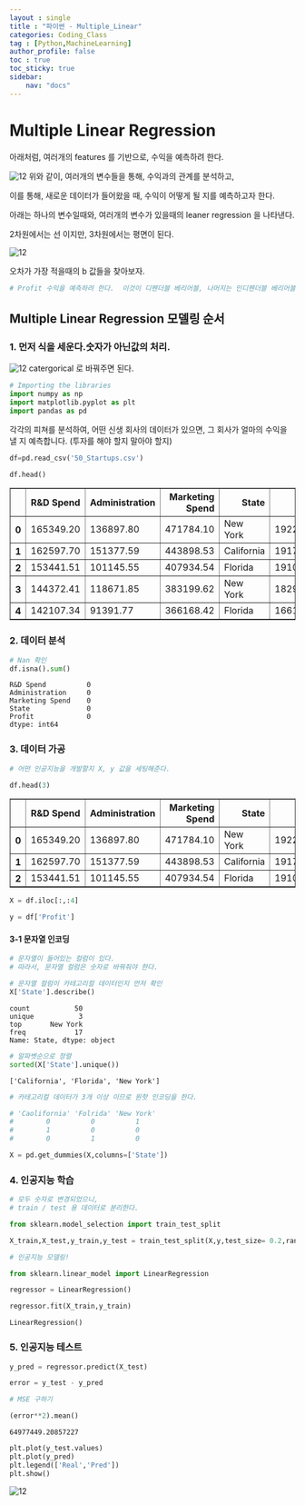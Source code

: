 ```yaml
---
layout : single
title : "파이썬 - Multiple_Linear"
categories: Coding_Class
tag : [Python,MachineLearning]
author_profile: false
toc : true
toc_sticky: true
sidebar:
    nav: "docs"
---
```

# Multiple Linear Regression 

아래처럼, 여러개의 features 를 기반으로, 수익을 예측하려 한다.

![12](/images/Multiple_linear/1.png)
위와 같이, 여러개의 변수들을 통해, 수익과의 관계를 분석하고, 

이를 통해, 새로운 데이터가 들어왔을 때, 수익이 어떻게 될 지를 예측하고자 한다.

아래는 하나의 변수일때와, 여러개의 변수가 있을때의 leaner regression 을 나타낸다.

2차원에서는 선 이지만, 3차원에서는 평면이 된다.

![12](/images/Multiple_linear/2.png)

오차가 가장 적을때의 b 값들을 찾아보자.




```python
# Profit 수익을 예측하려 한다.  이것이 디펜더블 베리어블, 나머지는 인디펜더블 베리어블
```

## Multiple Linear Regression 모델링 순서

### 1. 먼저 식을 세운다.숫자가 아닌값의 처리.

![12](/images/Multiple_linear/3.png)
catergorical 로 바꿔주면 된다.




```python
# Importing the libraries
import numpy as np
import matplotlib.pyplot as plt
import pandas as pd

```

각각의 피쳐를 분석하여, 어떤 신생 회사의 데이터가 있으면, 그 회사가 얼마의 수익을 낼 지 예측합니다. (투자를 해야 할지 말아야 할지)


```python
df=pd.read_csv('50_Startups.csv')
```


```python
df.head()
```




<div>
<style scoped>
    .dataframe tbody tr th:only-of-type {
        vertical-align: middle;
    }

    .dataframe tbody tr th {
        vertical-align: top;
    }

    .dataframe thead th {
        text-align: right;
    }
</style>
<table border="1" class="dataframe">
  <thead>
    <tr style="text-align: right;">
      <th></th>
      <th>R&amp;D Spend</th>
      <th>Administration</th>
      <th>Marketing Spend</th>
      <th>State</th>
      <th>Profit</th>
    </tr>
  </thead>
  <tbody>
    <tr>
      <th>0</th>
      <td>165349.20</td>
      <td>136897.80</td>
      <td>471784.10</td>
      <td>New York</td>
      <td>192261.83</td>
    </tr>
    <tr>
      <th>1</th>
      <td>162597.70</td>
      <td>151377.59</td>
      <td>443898.53</td>
      <td>California</td>
      <td>191792.06</td>
    </tr>
    <tr>
      <th>2</th>
      <td>153441.51</td>
      <td>101145.55</td>
      <td>407934.54</td>
      <td>Florida</td>
      <td>191050.39</td>
    </tr>
    <tr>
      <th>3</th>
      <td>144372.41</td>
      <td>118671.85</td>
      <td>383199.62</td>
      <td>New York</td>
      <td>182901.99</td>
    </tr>
    <tr>
      <th>4</th>
      <td>142107.34</td>
      <td>91391.77</td>
      <td>366168.42</td>
      <td>Florida</td>
      <td>166187.94</td>
    </tr>
  </tbody>
</table>
</div>



### 2. 데이터 분석


```python
# Nan 확인
df.isna().sum()
```




    R&D Spend          0
    Administration     0
    Marketing Spend    0
    State              0
    Profit             0
    dtype: int64



### 3. 데이터 가공


```python
# 어떤 인공지능을 개발할지 X, y 값을 세팅해준다.
```


```python
df.head(3)
```




<div>
<style scoped>
    .dataframe tbody tr th:only-of-type {
        vertical-align: middle;
    }

    .dataframe tbody tr th {
        vertical-align: top;
    }

    .dataframe thead th {
        text-align: right;
    }
</style>
<table border="1" class="dataframe">
  <thead>
    <tr style="text-align: right;">
      <th></th>
      <th>R&amp;D Spend</th>
      <th>Administration</th>
      <th>Marketing Spend</th>
      <th>State</th>
      <th>Profit</th>
    </tr>
  </thead>
  <tbody>
    <tr>
      <th>0</th>
      <td>165349.20</td>
      <td>136897.80</td>
      <td>471784.10</td>
      <td>New York</td>
      <td>192261.83</td>
    </tr>
    <tr>
      <th>1</th>
      <td>162597.70</td>
      <td>151377.59</td>
      <td>443898.53</td>
      <td>California</td>
      <td>191792.06</td>
    </tr>
    <tr>
      <th>2</th>
      <td>153441.51</td>
      <td>101145.55</td>
      <td>407934.54</td>
      <td>Florida</td>
      <td>191050.39</td>
    </tr>
  </tbody>
</table>
</div>




```python
X = df.iloc[:,:4]
```


```python
y = df['Profit']
```

#### 3-1 문자열 인코딩


```python
# 문자열이 들어있는 컬럼이 있다.
# 따라서, 문자열 컬럼은 숫자로 바꿔줘야 한다.

# 문자열 컬럼이 카테고리컬 데이터인지 먼저 확인
X['State'].describe()
```




    count           50
    unique           3
    top       New York
    freq            17
    Name: State, dtype: object




```python
# 알파벳순으로 정렬
sorted(X['State'].unique())
```




    ['California', 'Florida', 'New York']




```python
# 카테고리컬 데이터가 3개 이상 이므로 원핫 인코딩을 한다.
```


```python
# 'Caolifornia' 'Folrida' 'New York'
#        0          0          1
#        1          0          0
#        0          1          0
```


```python
X = pd.get_dummies(X,columns=['State'])
```

### 4. 인공지능 학습


```python
# 모두 숫자로 변경되었으니,
# train / test 용 데이터로 분리한다.
```


```python
from sklearn.model_selection import train_test_split
```


```python
X_train,X_test,y_train,y_test = train_test_split(X,y,test_size= 0.2,random_state = 21)
```


```python
# 인공지능 모델링!
```


```python
from sklearn.linear_model import LinearRegression
```


```python
regressor = LinearRegression()
```


```python
regressor.fit(X_train,y_train)
```




    LinearRegression()



### 5. 인공지능 테스트


```python
y_pred = regressor.predict(X_test)
```


```python
error = y_test - y_pred
```


```python
# MSE 구하기
```


```python
(error**2).mean()
```




    64977449.20857227




```python
plt.plot(y_test.values)
plt.plot(y_pred)
plt.legend(['Real','Pred'])
plt.show()
```


    
![12](/images/Multiple_linear/4.png)
    

